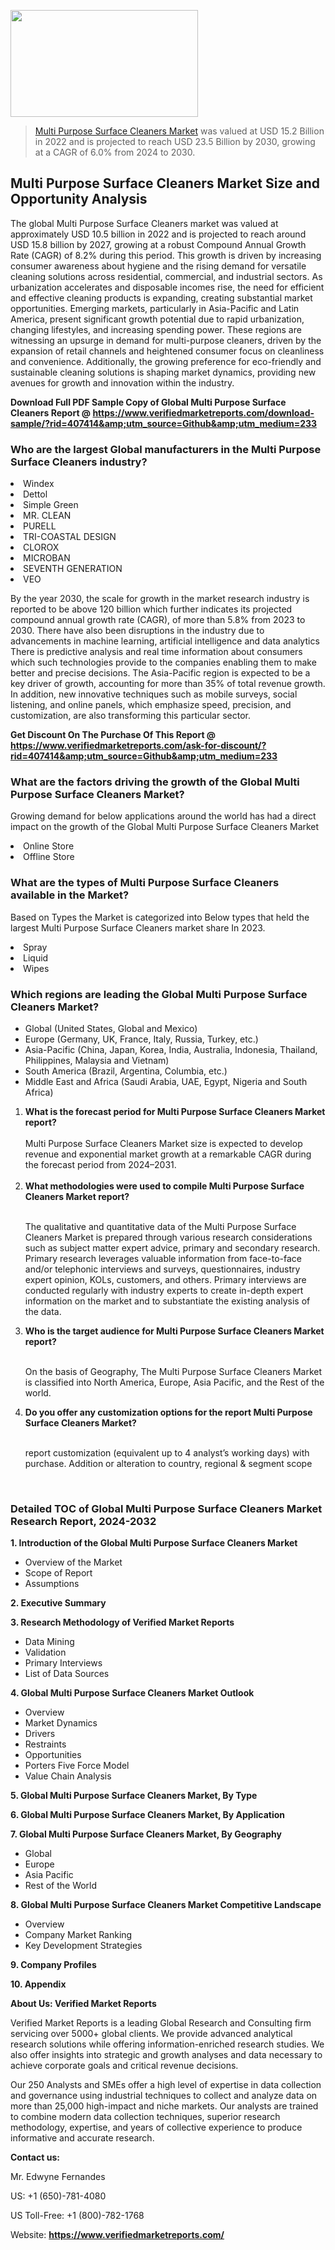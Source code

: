 <img src="https://ffe5etoiles.com/wp-content/uploads/2024/12/MST1-300x171.png" alt="" width="300" height="171" class="alignnone size-medium wp-image-20088" /><blockquote><p><p><a href="https://www.verifiedmarketreports.com/download-sample/?rid=407414&utm_source=Github&utm_medium=233" target="_blank">Multi Purpose Surface Cleaners Market</a> was valued at USD 15.2 Billion in 2022 and is projected to reach USD 23.5 Billion by 2030, growing at a CAGR of 6.0% from 2024 to 2030.</p></blockquote><p><h2>Multi Purpose Surface Cleaners Market Size and Opportunity Analysis</h2> The global Multi Purpose Surface Cleaners market was valued at approximately USD 10.5 billion in 2022 and is projected to reach around USD 15.8 billion by 2027, growing at a robust Compound Annual Growth Rate (CAGR) of 8.2% during this period. This growth is driven by increasing consumer awareness about hygiene and the rising demand for versatile cleaning solutions across residential, commercial, and industrial sectors. As urbanization accelerates and disposable incomes rise, the need for efficient and effective cleaning products is expanding, creating substantial market opportunities. Emerging markets, particularly in Asia-Pacific and Latin America, present significant growth potential due to rapid urbanization, changing lifestyles, and increasing spending power. These regions are witnessing an upsurge in demand for multi-purpose cleaners, driven by the expansion of retail channels and heightened consumer focus on cleanliness and convenience. Additionally, the growing preference for eco-friendly and sustainable cleaning solutions is shaping market dynamics, providing new avenues for growth and innovation within the industry. </p><p class=""><strong>Download Full PDF Sample Copy of Global Multi Purpose Surface Cleaners Report @ <a href="https://www.verifiedmarketreports.com/download-sample/?rid=407414&amp;utm_source=Github&amp;utm_medium=233" target="_blank">https://www.verifiedmarketreports.com/download-sample/?rid=407414&amp;utm_source=Github&amp;utm_medium=233</a></strong></p><h3 id="" class="">Who are the largest Global manufacturers in the Multi Purpose Surface Cleaners industry?</h3><p><li>Windex</li><li> Dettol</li><li> Simple Green</li><li> MR. CLEAN</li><li> PURELL</li><li> TRI-COASTAL DESIGN</li><li> CLOROX</li><li> MICROBAN</li><li> SEVENTH GENERATION</li><li> VEO</li></p><div class=""><div class="" dir="" data-message-author-role="" data-message-id="" data-message-model-slug=""><div class=""><div class=""><div class=""><div class="" dir="" data-message-author-role="" data-message-id="" data-message-model-slug=""><div class=""><div class=""><p>By the year 2030, the scale for growth in the market research industry is reported to be above 120 billion which further indicates its projected compound annual growth rate (CAGR), of more than 5.8% from 2023 to 2030. There have also been disruptions in the industry due to advancements in machine learning, artificial intelligence and data analytics There is predictive analysis and real time information about consumers which such technologies provide to the companies enabling them to make better and precise decisions. The Asia-Pacific region is expected to be a key driver of growth, accounting for more than 35% of total revenue growth. In addition, new innovative techniques such as mobile surveys, social listening, and online panels, which emphasize speed, precision, and customization, are also transforming this particular sector.</p><p><strong>Get Discount On The Purchase Of This Report @&nbsp; <a href="https://www.verifiedmarketreports.com/ask-for-discount/?rid=407414&amp;utm_source=Github&amp;utm_medium=233" target="_blank">https://www.verifiedmarketreports.com/ask-for-discount/?rid=407414&amp;utm_source=Github&amp;utm_medium=233</a></strong></p></div></div></div></div></div></div></div></div><h3 id="" class="">What are the factors driving the growth of the Global Multi Purpose Surface Cleaners Market?</h3><p id="" class="">Growing demand for below applications around the world has had a direct impact on the growth of the Global Multi Purpose Surface Cleaners Market</p><p id="" class=""><li>Online Store</li><li> Offline Store</li></p><h3 id="" class="">What are the types of Multi Purpose Surface Cleaners available in the Market?</h3><p id="" class="">Based on Types the Market is categorized into Below types that held the largest Multi Purpose Surface Cleaners market share In 2023.</p><p id="" class=""><li>Spray</li><li> Liquid</li><li> Wipes</li></p><h3 id="" class="">Which regions are leading the Global Multi Purpose Surface Cleaners Market?</h3><ul><li>Global (United States, Global and Mexico)</li><li>Europe (Germany, UK, France, Italy, Russia, Turkey, etc.)</li><li>Asia-Pacific (China, Japan, Korea, India, Australia, Indonesia, Thailand, Philippines, Malaysia and Vietnam)</li><li>South America (Brazil, Argentina, Columbia, etc.)</li><li>Middle East and Africa (Saudi Arabia, UAE, Egypt, Nigeria and South Africa)</li></ul><p><ol><li><strong>What is the forecast period for Multi Purpose Surface Cleaners Market report?<br /></strong><br /><span data-sheets-root="1" data-sheets-value="{&quot;1&quot;:2,&quot;2&quot;:&quot;XXXX size is expected to develop revenue and exponential market growth at a remarkable CAGR during the forecast period from 2024&ndash;2030.&quot;}" data-sheets-userformat="{&quot;2&quot;:12674,&quot;4&quot;:{&quot;1&quot;:2,&quot;2&quot;:16776960},&quot;10&quot;:2,&quot;11&quot;:0,&quot;15&quot;:&quot;Arial&quot;,&quot;16&quot;:12}">Multi Purpose Surface Cleaners Market size is expected to develop revenue and exponential market growth at a remarkable CAGR during the forecast period from 2024&ndash;2031.</span><br /><br /></li><li><strong>What methodologies were used to compile Multi Purpose Surface Cleaners Market report?<br /><br /></strong><p>The qualitative and quantitative data of the&nbsp;Multi Purpose Surface Cleaners Market is prepared through various research considerations such as subject matter expert advice, primary and secondary research. Primary research leverages valuable information from face-to-face and/or telephonic interviews and surveys, questionnaires, industry expert opinion, KOLs, customers, and others. Primary interviews are conducted regularly with industry experts to create in-depth expert information on the market and to substantiate the existing analysis of the data.&nbsp;</p></li><li><strong>Who is the target audience for Multi Purpose Surface Cleaners Market report?<br /><br /></strong><p>On the basis of Geography, The&nbsp;Multi Purpose Surface Cleaners Market is classified into North America, Europe, Asia Pacific, and the Rest of the world.</p></li><li><strong>Do you offer any customization options for the report Multi Purpose Surface Cleaners Market?<br /><br /></strong><p>report customization (equivalent up to 4 analyst&rsquo;s working days) with purchase. Addition or alteration to country, regional &amp; segment scope</p><p>&nbsp;</p></li></ol></p><h3 id="" class="">Detailed TOC of Global Multi Purpose Surface Cleaners Market Research Report, 2024-2032</h3><p id="" class=""><strong>1. Introduction of the Global Multi Purpose Surface Cleaners Market</strong></p><ul><li>Overview of the Market</li><li>Scope of Report</li><li>Assumptions</li></ul><p id="" class=""><strong>2. Executive Summary</strong></p><p id="" class=""><strong>3. Research Methodology of&nbsp;Verified Market Reports</strong></p><ul><li>Data Mining</li><li>Validation</li><li>Primary Interviews</li><li>List of Data Sources</li></ul><p id="" class=""><strong>4. Global Multi Purpose Surface Cleaners Market Outlook</strong></p><ul><li>Overview</li><li>Market Dynamics</li><li>Drivers</li><li>Restraints</li><li>Opportunities</li><li>Porters Five Force Model</li><li>Value Chain Analysis</li></ul><p id="" class=""><strong>5. Global Multi Purpose Surface Cleaners Market, By&nbsp;Type</strong></p><p id="" class=""><strong>6. Global Multi Purpose Surface Cleaners Market, By Application</strong></p><p id="" class=""><strong>7. Global Multi Purpose Surface Cleaners Market, By Geography</strong></p><ul><li>Global</li><li>Europe</li><li>Asia Pacific</li><li>Rest of the World</li></ul><p id="" class=""><strong>8. Global Multi Purpose Surface Cleaners Market Competitive Landscape</strong></p><ul><li>Overview</li><li>Company Market Ranking</li><li>Key Development Strategies</li></ul><p id="" class=""><strong>9. Company Profiles</strong></p><p id="" class=""><strong>10. Appendix</strong></p><p id="" class=""><strong>About Us: Verified Market Reports</strong></p><p id="" class="">Verified Market Reports is a leading Global Research and Consulting firm servicing over 5000+ global clients. We provide advanced analytical research solutions while offering information-enriched research studies. We also offer insights into strategic and growth analyses and data necessary to achieve corporate goals and critical revenue decisions.</p><p id="" class="">Our 250 Analysts and SMEs offer a high level of expertise in data collection and governance using industrial techniques to collect and analyze data on more than 25,000 high-impact and niche markets. Our analysts are trained to combine modern data collection techniques, superior research methodology, expertise, and years of collective experience to produce informative and accurate research.</p><p id="" class=""><strong>Contact us:</strong></p><p id="" class="">Mr. Edwyne Fernandes</p><p id="" class="">US: +1 (650)-781-4080</p><p id="" class="">US Toll-Free: +1 (800)-782-1768</p><p id="" class="">Website: <a target="" data-test-app-aware-link=""><strong>https://www.verifiedmarketreports.com/</strong></a></p>
